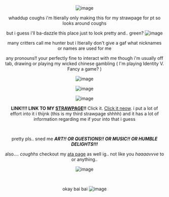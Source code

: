 <br> <p align="center"> ![image](https://github.com/user-attachments/assets/3a3b14dd-5bf4-43c6-a407-c71922eb1af2)
<br> <p align="center"> whaddup coughs i'm ltierally only making this for my strawpage for pt so looks around coughs 
<br> <p align="center"> but i guess i'll ba-dazzle this place just to look pretty and.. green? ![image](https://github.com/user-attachments/assets/0a2a9730-69ef-4b06-94e9-3d8c137d3d02)
<br> <p align="center"> many critters call me hunter but i ltierally don't give a gaf what nicknames or names are used for me
<br> <p align="center"> any pronouns!! your perfectly fine to interact with me though i'm usually off tab, drawing or playing my wicked chinese gambling ( I'm playing Identity V. Fancy a game? )
<br> <p align="center"> ![image](https://github.com/user-attachments/assets/5992c7d1-886d-4872-b5e4-7e585115c7a3)
<br> <p align="center"> ![image](https://github.com/user-attachments/assets/8dacf69b-3333-445a-ba15-7f799aa2617d)
<br> <p align="center"> ![image](https://github.com/user-attachments/assets/5992c7d1-886d-4872-b5e4-7e585115c7a3)
<br> <p align="center"> **LINK!!!! LINK TO MY [STRAWPAGE](https://rhymefield.straw.page/)!!** Click it. [Click it neow](https://rhymefield.straw.page/). i put a lot of effort into it i thijnk (this is my third strawpage shhhh) and it has a lot of information regarding me if your into that i guess

<br> <p align="center"> pretty pls.. sned me **_ART!! OR QUESTIONS!! OR MUSIC!! OR HUMBLE DELIGHTS!!!_**
<br> <p align="center"> also.... *coughhs* checkout my [ata page](https://lobstermonster55.atabook.org/) as well ig.. not like you *haaaavvve* to or anything.. 
<br> <p align="center"> ![image](https://github.com/user-attachments/assets/3a3b14dd-5bf4-43c6-a407-c71922eb1af2)


<br> <p align="center"> okay bai bai ![image](https://github.com/user-attachments/assets/90ae58bb-87ae-407a-8610-f74451eff5d7)


